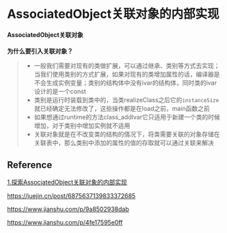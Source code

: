 # AssociatedObject关联对象的内部实现



#### AssociatedObject关联对象

**为什么要引入关联对象？**

> - 一般我们需要对现有的类做扩展，可以通过继承、类别等方式去实现；当我们使用类别的方式扩展，如果对现有的类增加属性的话，编译器是不会生成实例变量；类别的结构体中没有ivar的结构体，同时类的ivar设计的是一个const
> - 类别是运行时装载到类中的，当类realizeClass之后它的`instanceSize`就已经确定无法修改了，这些操作都是在load之前，main函数之前
> - 如果想通过runtime的方法class_addIvar它只适用于新建一个类的时候增加，对于类别中增加实例就不适用
> - 关联对象就是在不改变类的结构的情况下，将类需要关联的对象存储在关联表中，那么类别中添加的属性的值的存取就可以通过关联来解决





## Reference

[1.探索AssociatedObject关联对象的内部实现](https://www.jianshu.com/p/c109015e8c9a)


https://juejin.cn/post/6875637139833372685

https://www.jianshu.com/p/9a8502938dab

https://www.jianshu.com/p/4fe17595e0ff